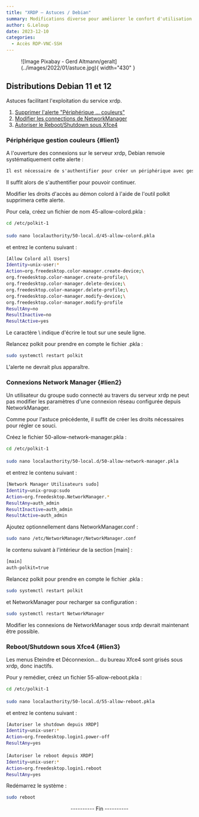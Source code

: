 ```yaml
---
title: "XRDP – Astuces / Debian"
summary: Modifications diverse pour améliorer le confort d'utilisation du protocole RDP.
author: G.Leloup
date: 2023-12-10
categories: 
  - Accès RDP-VNC-SSH
---
```


<figure markdown>
  ![Image Pixabay - Gerd Altmann/geralt](../images/2022/01/astuce.jpg){ width="430" }
</figure>

## Distributions Debian 11 et 12

Astuces facilitant l'exploitation du service xrdp.

1. [Supprimer l'alerte "Périphérique ... couleurs"](#lien1)
2. [Modifier les connections de NetworkManager](#lien2)
3. [Autoriser le Reboot/Shutdown sous Xfce4](#lien3)

### Périphérique gestion couleurs {#lien1}

A l'ouverture des connexions sur le serveur xrdp, Debian renvoie systématiquement cette alerte :

```markdown
Il est nécessaire de s'authentifier pour créer un périphérique avec gestion de couleurs
```

Il suffit alors de s'authentifier pour pouvoir continuer.

Modifier les droits d'accès au démon colord à l'aide de l'outil polkit supprimera cette alerte.

Pour cela, créez un fichier de nom 45-allow-colord.pkla :

```bash
cd /etc/polkit-1

sudo nano localauthority/50-local.d/45-allow-colord.pkla
```

et entrez le contenu suivant :

```bash
[Allow Colord all Users]
Identity=unix-user:*
Action=org.freedesktop.color-manager.create-device;\
org.freedesktop.color-manager.create-profile;\
org.freedesktop.color-manager.delete-device;\
org.freedesktop.color-manager.delete-profile;\
org.freedesktop.color-manager.modify-device;\
org.freedesktop.color-manager.modify-profile
ResultAny=no
ResultInactive=no
ResultActive=yes
```

Le caractère \ indique d'écrire le tout sur une seule ligne.

Relancez polkit pour prendre en compte le fichier .pkla :

```bash
sudo systemctl restart polkit
```

L'alerte ne devrait plus apparaître.

### Connexions Network Manager {#lien2}

Un utilisateur du groupe sudo connecté au travers du serveur xrdp ne peut pas modifier les paramètres d'une connexion réseau configurée depuis NetworkManager.

Comme pour l'astuce précédente, il suffit de créer les droits nécessaires pour régler ce souci.

Créez le fichier 50-allow-network-manager.pkla :

```bash
cd /etc/polkit-1

sudo nano localauthority/50-local.d/50-allow-network-manager.pkla
```

et entrez le contenu suivant :

```bash
[Network Manager Utilisateurs sudo]
Identity=unix-group:sudo
Action=org.freedesktop.NetworkManager.*
ResultAny=auth_admin
ResultInactive=auth_admin
ResultActive=auth_admin
```

Ajoutez optionnellement dans NetworkManager.conf :

```bash
sudo nano /etc/NetworkManager/NetworkManager.conf
```

le contenu suivant à l'intérieur de la section [main] :

```bash
[main] 
auth-polkit=true
```

Relancez polkit pour prendre en compte le fichier .pkla :

```bash
sudo systemctl restart polkit
```

et NetworkManager pour recharger sa configuration :

```bash
sudo systemctl restart NetworkManager
```

Modifier les connexions de NetworkManager sous xrdp devrait maintenant être possible.

### Reboot/Shutdown sous Xfce4 {#lien3}

Les menus Eteindre et Déconnexion... du bureau Xfce4 sont grisés sous xrdp, donc inactifs.

Pour y remédier, créez un fichier 55-allow-reboot.pkla :

```bash
cd /etc/polkit-1

sudo nano localauthority/50-local.d/55-allow-reboot.pkla
```

et entrez le contenu suivant :

```bash
[Autoriser le shutdown depuis XRDP]
Identity=unix-user:*
Action=org.freedesktop.login1.power-off
ResultAny=yes

[Autoriser le reboot depuis XRDP]
Identity=unix-user:*
Action=org.freedesktop.login1.reboot
ResultAny=yes
```

Redémarrez le système :

```bash
sudo reboot
```

<center>---------- Fin ----------</center>
